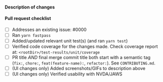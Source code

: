 #### Description of changes

<!--
  A great PR description includes:
    * A high level overview (usually a sentence or two) describing what the PR changes
    * What is the motivation for the change? This can be as simple as "addresses issue #123"
    * Were there any alternative approaches you considered? What tradeoffs did you consider?
    * What **doesn't** the change try to do? Are there any parts that you've intentionally left out-of-scope for a later PR to handle? What are the issues/work items tracking that later work?
    * Is there any other context that reviewers should consider? For example, other related issues/PRs, or any particularly tricky/subtle bits of implementation that need closer-than-normal review?
-->

#### Pull request checklist
<!-- If a checklist item is not applicable to this change, write "n/a" in the checkbox -->
- [ ] Addresses an existing issue: #0000
- [ ] Ran `yarn fastpass`
- [ ] Added/updated relevant unit test(s) (and ran `yarn test`)
- [ ] Verified code coverage for the changes made. Check coverage report at: `<rootDir>/test-results/unit/coverage`
- [ ] PR title *AND* final merge commit title both start with a semantic tag (`fix:`, `chore:`, `feat(feature-name):`, `refactor:`). See `CONTRIBUTING.md`.
- [ ] (UI changes only) Added screenshots/GIFs to description above
- [ ] (UI changes only) Verified usability with NVDA/JAWS
